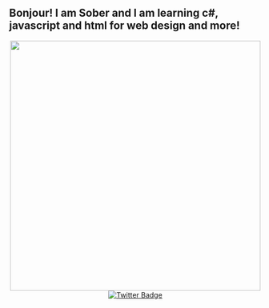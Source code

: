## Bonjour! I am Sober and I am learning c#, javascript and html for web design and more!


<div id="header" align="center">
  <img src="https://media3.giphy.com/media/3oKIPnAiaMCws8nOsE/200w.gif?cid=6c09b9522vdsqsmufb32ypm6wbyxx2mhwsvw1x2sgn568x5i&rid=200w.gif&ct=g" width="500"/>
</div>

<div id="header" align="center">
<a href="https://twitter.com/iams0ba">  
  <img src="https://img.shields.io/badge/Twitter-blue?style=for-the-badge&logo=twitter&logoColor=white" alt="Twitter Badge"/>
</div>



